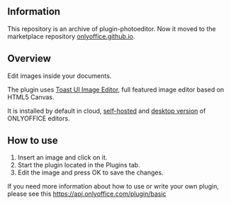 ## Information

This repository is an archive of plugin-photoeditor. Now it moved to the marketplace repository [onlyoffice.github.io](https://github.com/ONLYOFFICE/onlyoffice.github.io/tree/master/sdkjs-plugins/content).

## Overview

Edit images inside your documents.

The plugin uses [Toast UI Image Editor](https://github.com/nhn/tui.image-editor), full featured image editor based on HTML5 Canvas. 

It is installed by default in cloud, [self-hosted](https://github.com/ONLYOFFICE/DocumentServer) and [desktop version](https://github.com/ONLYOFFICE/DesktopEditors) of ONLYOFFICE editors. 

## How to use

1. Insert an image and click on it.
2. Start the plugin located in the Plugins tab. 
3. Edit the image and press OK to save the changes. 

If you need more information about how to use or write your own plugin, please see this https://api.onlyoffice.com/plugin/basic
